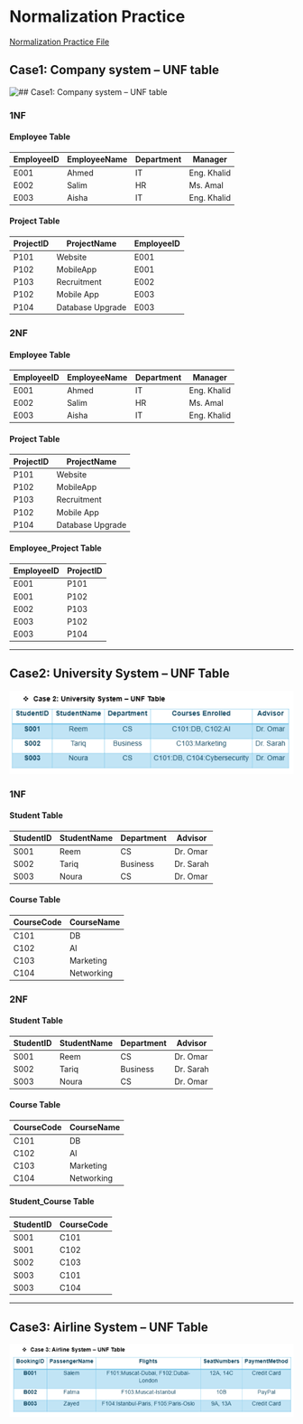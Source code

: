 ﻿# Normalization Practice

[Normalization Practice File](./PDF/Normalization-Task5.pdf)


## Case1: Company system – UNF table

![## Case1: Company system – UNF table
](./images/case1-CompanySystem.PNG)


### 1NF 
#### Employee Table
|EmployeeID   | EmployeeName  |  Department | Manager       |
|-------------|---------------|-------------|-------------- |
|E001         | Ahmed         | IT          | Eng. Khalid   |
|E002         | Salim         | HR          | Ms. Amal      |
|E003         | Aisha         | IT          | Eng. Khalid   |
#### Project Table
|ProjectID    | ProjectName     |EmployeeID   |
|-------------|---------------  |-------------|
|P101         | Website         | E001        |
|P102         | MobileApp       | E001        |
|P103         | Recruitment     | E002        |
|P102         | Mobile App      | E003        |
|P104         | Database Upgrade| E003        |

### 2NF
#### Employee Table
|EmployeeID   | EmployeeName  |  Department | Manager       |
|-------------|---------------|-------------|-------------- |
|E001         | Ahmed         | IT          | Eng. Khalid  |
|E002         | Salim         | HR          | Ms. Amal     |
|E003         | Aisha         | IT          | Eng. Khalid  |

#### Project Table
|ProjectID    | ProjectName     |
|-------------|---------------  |
|P101         | Website         | 
|P102         | MobileApp       |
|P103         | Recruitment     | 
|P102         | Mobile App      | 
|P104         | Database Upgrade| 

#### Employee_Project Table
|EmployeeID   | ProjectID     |
|-------------|---------------|
|E001         | P101          |
|E001         | P102          |
|E002         | P103          |
|E003         | P102          |
|E003         | P104          |


------------------------------


## Case2: University System – UNF Table 

![## Case2: University System – UNF Table](./images/Case2-UniversitySystem.PNG)


### 1NF

#### Student Table
|StudentID    | StudentName   |  Department  |Advisor       |
|-------------|---------------|--------------|--------------|
|S001         | Reem          | CS           | Dr. Omar     |
|S002         | Tariq         | Business     | Dr. Sarah    |
|S003         | Noura         | CS           | Dr. Omar     |



#### Course Table
|CourseCode   | CourseName    |  
|-------------|---------------|
|C101         | DB            |
|C102         | AI            |
|C103         | Marketing     |
|C104         | Networking    |


### 2NF
#### Student Table
|StudentID    | StudentName   |  Department  |Advisor       |
|-------------|---------------|--------------|--------------|
|S001         | Reem          | CS           | Dr. Omar     |
|S002         | Tariq         | Business     | Dr. Sarah    |
|S003         | Noura         | CS           | Dr. Omar     |

#### Course Table
|CourseCode   | CourseName    |
|-------------|---------------|
|C101         | DB            |
|C102         | AI            |
|C103         | Marketing     |
|C104         | Networking    |

#### Student_Course Table
|StudentID    | CourseCode    |
|-------------|---------------|
|S001         | C101          |
|S001         | C102          |
|S002         | C103          |
|S003         | C101          |
|S003         | C104          |


------------------------------

## Case3: Airline System – UNF Table

![## Case3: Airline System – UNF Table](./images/Case3-AirlineSystem.PNG)